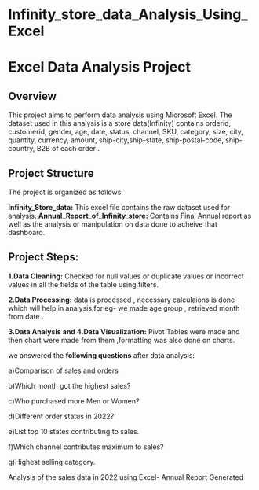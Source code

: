 # Infinity_store_data_Analysis_Using_Excel
# Excel Data Analysis Project

## Overview

This project aims to perform data analysis using Microsoft Excel. The dataset used in this analysis is a store data(Infinity) contains orderid, customerid, gender, age, date, status, channel, SKU, category, size, city, quantity, currency, amount, ship-city,ship-state, ship-postal-code, ship-country, B2B of each order  .

## Project Structure

The project is organized as follows:

**Infinity_Store_data:** This excel file contains the raw dataset used for analysis. **Annual_Report_of_Infinity_store:** Contains Final Annual report as well as the analysis or manipulation on data done to acheive that dashboard.

## Project Steps:

**1.Data Cleaning:** Checked for null values or duplicate values or incorrect values in all the fields of the table using filters.

**2.Data Processing:** data is processed , necessary calculaions is done which will help in analysis.for eg- we made age group , retrieved month from date .

**3.Data Analysis and 4.Data Visualization:** Pivot Tables were made and then chart were made from them ,formatting was also done on charts.

we answered the **following questions** after data analysis:

a)Comparison of sales and orders

b)Which month got the highest sales?

c)Who purchased more Men or Women?

d)Different order status in 2022?

e)List top 10 states contributing to sales.

f)Which channel contributes maximum to sales?

g)Highest selling category.

Analysis of the sales data in 2022 using Excel- Annual Report Generated
